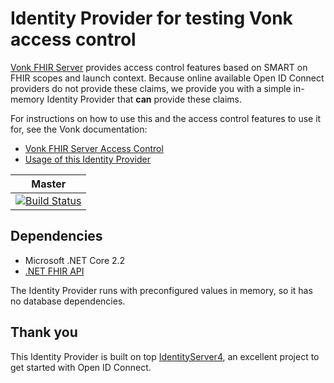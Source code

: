 # Identity Provider for testing Vonk access control

[Vonk FHIR Server](http://vonk.furore.com) provides access control features based on SMART on FHIR scopes and launch context. Because online available Open ID Connect providers do not provide these claims, we provide you with a simple in-memory Identity Provider that **can** provide these claims.

For instructions on how to use this and the access control features to use it for, see the Vonk documentation:

- [Vonk FHIR Server Access Control](http://docs.simplifier.net/vonk/security/accesscontrol.html)
- [Usage of this Identity Provider](http://docs.simplifier.net/vonk/deployment/identityprovider.html)

|Master|
|---|
|[![Build Status](https://firely.visualstudio.com/Vonk.IdentityServer.Test/_apis/build/status/FirelyTeam.Vonk.IdentityServer.Test?branchName=master)](https://firely.visualstudio.com/Vonk.IdentityServer.Test/_build/latest?definitionId=27&branchName=master)|

## Dependencies

- Microsoft .NET Core 2.2
- [.NET FHIR API](https://github.com/FirelyTeam/fhir-net-api)

The Identity Provider runs with preconfigured values in memory, so it has no database dependencies.

## Thank you

This Identity Provider is built on top [IdentityServer4](https://github.com/IdentityServer/IdentityServer4), an excellent project to get started with Open ID Connect.

